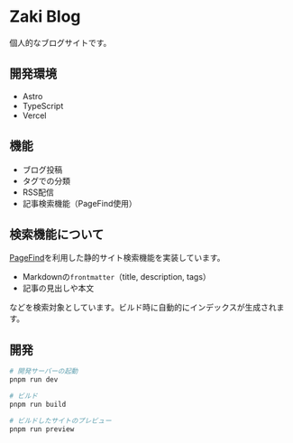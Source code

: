 # Zaki Blog

個人的なブログサイトです。

## 開発環境

- Astro
- TypeScript
- Vercel

## 機能

- ブログ投稿
- タグでの分類
- RSS配信
- 記事検索機能（PageFind使用）

## 検索機能について

[PageFind](https://pagefind.app/)を利用した静的サイト検索機能を実装しています。

- Markdownの`frontmatter`（title, description, tags）
- 記事の見出しや本文

などを検索対象としています。ビルド時に自動的にインデックスが生成されます。

## 開発

```bash
# 開発サーバーの起動
pnpm run dev

# ビルド
pnpm run build

# ビルドしたサイトのプレビュー
pnpm run preview
```
